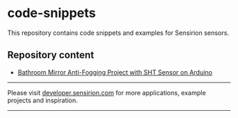 # code-snippets
This repository contains code snippets and examples for Sensirion sensors.

## Repository content
* [Bathroom Mirror Anti-Fogging Project with SHT Sensor on
  Arduino](bathroom-anti-fogging)

---

Please visit [developer.sensirion.com](https://developer.sensirion.com) for more
applications, example projects and inspiration.

---
